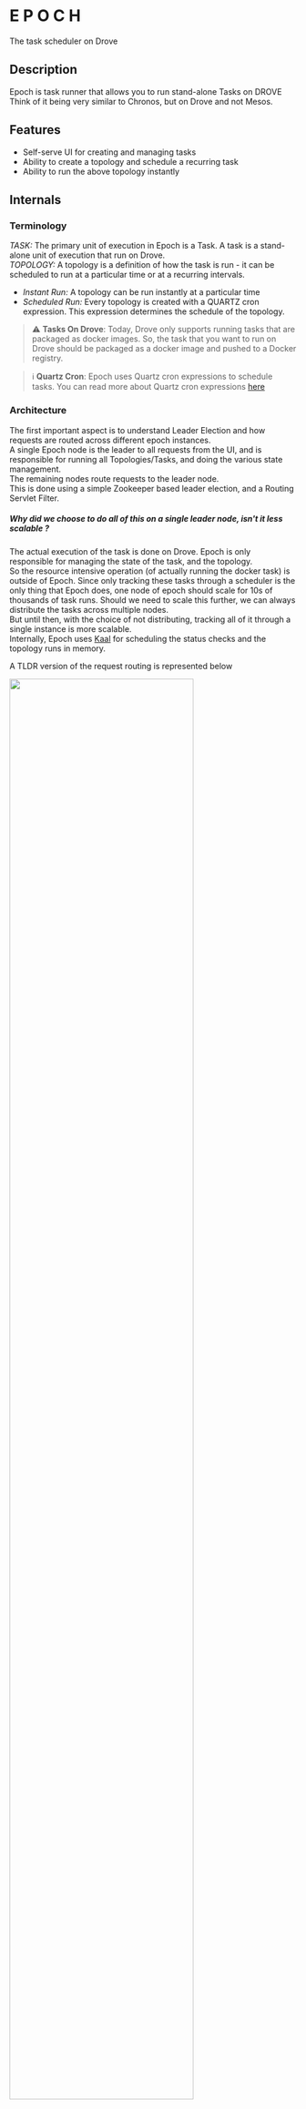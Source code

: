 # E P O C H

The task scheduler on Drove

## Description

Epoch is task runner that allows you to run stand-alone Tasks on DROVE <br>
Think of it being very similar to Chronos, but on Drove and not Mesos.

## Features

- Self-serve UI for creating and managing tasks
- Ability to create a topology and schedule a recurring task
- Ability to run the above topology instantly

## Internals

### Terminology

_TASK:_ The primary unit of execution in Epoch is a Task. A task is a stand-alone unit of execution that run on
Drove. <br>
_TOPOLOGY:_  A topology is a definition of how the task is run - it can be scheduled to run at a particular time or at a
recurring intervals. <br>
- _Instant Run:_ A topology can be run instantly at a particular time
- _Scheduled Run:_ Every topology is created with a QUARTZ cron expression. This expression determines the schedule of
  the topology. <br>

> :warning: **Tasks On Drove**: Today, Drove only supports running tasks that are packaged as docker images. So, the
> task that you want to run on Drove should be packaged as a docker image and pushed to a Docker registry.

> :information_source: **Quartz Cron**: Epoch uses Quartz cron expressions to schedule tasks. You can read more about
> Quartz cron expressions [here](http://www.quartz-scheduler.org/documentation/quartz-2.3.0/tutorials/crontrigger.html)

### Architecture

The first important aspect is to understand Leader Election and how requests are routed across different epoch
instances. <br>
A single Epoch node is the leader to all requests from the UI, and is responsible for running all Topologies/Tasks, and doing the
various state management. <br>
The remaining nodes route requests to the leader node. <br>
This is done using a simple Zookeeper based leader election, and a Routing Servlet Filter. <br>

##### Why did we choose to do all of this on a single leader node, isn't it less scalable ?

The actual execution of the task is done on Drove. Epoch is only responsible for managing the state of the task, and the
topology. <br>
So the resource intensive operation (of actually running the docker task) is outside of Epoch. Since only tracking these
tasks through a scheduler is the only thing that Epoch does, one node of epoch should scale for 10s of thousands of task
runs.
Should we need to scale this further, we can always distribute the tasks across multiple nodes. <br>
But until then, with the choice of not distributing, tracking all of it through a single instance is more scalable. <br>
Internally, Epoch uses [Kaal](https://github.com/appform-io/kaal) for scheduling the status checks and the topology runs in memory. <br>  

A TLDR version of the request routing is represented below <br>

<img src="resources/leadershipSetup.png" width="80%">

#### Understanding the various states

As explained earlier, a task is a stand-alone unit of execution. <br>
The following diagram shows the various states of a task. This is inline with the states of a task in Drove.<br>

<img src="resources/taskRunStates.png" width="60%">

The state of the task determines the state of a topology run.<br>
The following diagram shows the various states of a specific run of the Topology <br>

<img src="resources/topologyRunStates.png" width="50%">


And finally, the above is only applicable if the Topology is not PAUSED. This is purely determined by the state of the
Topology, set using the UI<br>
The following shows the various states of a topology <br>

<img src="resources/topologyStates.png" width="40%">

#### What does a full create flow look like?
<img src="resources/createFlowDiagram.png" width="80%">

#### Zookeeper for storing tasks, runs and topologies

Epoch uses Zookeeper to store the tasks and topologies. The following diagram shows the structure of the data in
Zookeeper
<img src="resources/zkDataStructure.png" width="80%">

## Usage

The Epoch server container is available at [ghcr.io](ghcr.io/phonepe/epoch-server).

The container is intended to be run on a Drove cluster.

### Environment Variables
The following environment variables are understood by the container:

| Variable Name         |                              Required without external config                               | Description                                                                                                        |
|-----------------------|:-------------------------------------------------------------------------------------------:|--------------------------------------------------------------------------------------------------------------------|
| ZK_CONNECTION_STRING  |                        Yes. Unnecessary if config is being injected.                        | Connection String for the Zookeeper Cluster                                                                        |
| DROVE_ENDPOINT        |                        Yes. Unnecessary if config is being injected.                        | HTTP(S) endpoint for the Drove cluster                                                                             |
| DROVE_APP_NAME        |                                     Injected by  Drove                                      | App name for the container on the Drove cluster.<br> Do not keep changing this as it will lose stored job context. |
| CONFIG_FILE_PATH      | To use custom config file. Can be put on some executor and volume mounted in the container. | By default config file in `/home/default/config.yml` is used.                                                      |
| ADMIN_PASSWORD        |              **Optional but Recommended**. Unnecessary if config is injected.               | Password for the user `admin` which has read/write permissions. Default value is `admin`.                          |
| GUEST_PASSWORD        |              **Optional but Recommended**. Unnecessary if config is injected.               | Password for the user `guest` which has read only permissions. Default value is `guest`.                           |
| GC_ALGO               |                                          Optional                                           | GC to be used by JVM. By default G1GC is used.                                                                     |
| JAVA_PROCESS_MIN_HEAP |                                          Optional                                           | Minimum Java Heap size. Set to 1 GB by default.                                                                    |
| JAVA_PROCESS_MAX_HEAP |                                          Optional                                           | Maximum Java Heap size. Set to 1 GB by default.                                                                    |
| JAVA_OPTS             |                                          Optional                                           | Additional java options.                                                                                           |
| DEBUG                 |                                          Optional                                           | Set to a non-zero value to print environment variables etc. Note: This will print _all_ env variables.             |

### Deploying Epoch on Drove

The following is a sample app specification for deploying the epoch container on drove.

```json
{
  "name": "epoch",
  "version": "1",
  "executable": {
    "type": "DOCKER",
    "url": "ghcr.io/phonepe/epoch:latest",
    "dockerPullTimeout": "2 minute"
  },
  "exposedPorts": [
    {
      "name": "main",
      "port": 8080,
      "type": "HTTP"
    },
    {
      "name": "admin",
      "port": 8081,
      "type": "HTTP"
    }
  ],
  "volumes": [],
  "type": "SERVICE",
  "logging": {
    "type": "LOCAL",
    "maxSize": "10m",
    "maxFiles": 3,
    "compress": true
  },
  "resources": [
    {
      "type": "MEMORY",
      "sizeInMB": 4096
    },
    {
      "type": "CPU",
      "count": 1
    }
  ],
  "placementPolicy": {
    "type": "ANY"
  },
  "healthcheck": {
    "mode": {
      "type": "HTTP",
      "protocol": "HTTP",
      "portName": "admin",
      "path": "/healthcheck",
      "verb": "GET",
      "successCodes": [
        200
      ],
      "payload": "",
      "connectionTimeout": "20 seconds"
    },
    "timeout": "5 seconds",
    "interval": "20 seconds",
    "attempts": 3,
    "initialDelay": "0 seconds"
  },
  "readiness": {
    "mode": {
      "type": "HTTP",
      "protocol": "HTTP",
      "portName": "admin",
      "path": "/healthcheck",
      "verb": "GET",
      "successCodes": [
        200
      ],
      "payload": "",
      "connectionTimeout": "3 seconds"
    },
    "timeout": "3 seconds",
    "interval": "10 seconds",
    "attempts": 3,
    "initialDelay": "10 seconds"
  },
  "tags": {},
  "env": {
    "JAVA_PROCESS_MIN_HEAP": "2g",
    "JAVA_PROCESS_MAX_HEAP": "2g",
    "ADMIN_PASSWORD" : "adminpassword",
    "GUEST_PASSWORD" : "guestpassword",
    "ZK_CONNECTION_STRING" : "<YOUR_ZK_CONNECTION_STRING>",
    "DROVE_ENDPOINT" : "<YOUR_DROVE_ENDPOINT>"
  },
  "exposureSpec": {
    "vhost": "epoch.<YOUR_DOMAIN>",
    "portName": "main",
    "mode": "ALL"
  },
  "preShutdown": {
    "hooks": [],
    "waitBeforeKill": "30 seconds"
  },
  "instances" : 1
}
```

Replace the following in the above:
 - **YOUR_ZK_CONNECTION_STRING** - Connection string for your zookeeper cluster
 - **YOUR_DROVE_ENDPOINT** - HTTP(S) endpoint for Drove
 - **YOUR_DOMAIN** - Domain on which you want drove-nixy to configure nginx vhost

Save the json in some file say `epoch.json`

Deploy to drove using the following command:

```shell
drove -c testing apps create epoch.json
```
This will create an app called `epoch-1`.

Scale the app to one instance.
```shell
drove -c oss apps deploy epoch-1 1 -w
```

The drove app should be available at http://epoch.<YOU_DOMAIN>.

## License
Apache 2
